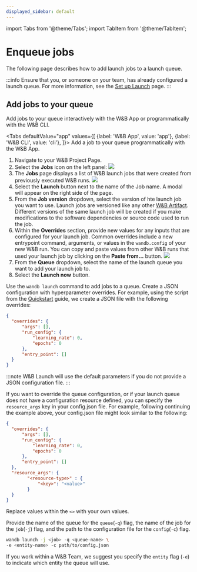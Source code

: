 ```yaml
---
displayed_sidebar: default
---
```

import Tabs from '@theme/Tabs';
import TabItem from '@theme/TabItem';

# Enqueue jobs

The following page describes how to add launch jobs to a launch queue.

:::info
Ensure that you, or someone on your team, has already configured a launch queue. For more information, see the [Set up Launch](./setup-launch.md) page.
:::



## Add jobs to your queue

Add jobs to your queue interactively with the W&B App or programmatically with the W&B CLI.

<Tabs
  defaultValue="app"
  values={[
    {label: 'W&B App', value: 'app'},
    {label: 'W&B CLI', value: 'cli'},
  ]}>
  <TabItem value="app">
Add a job to your queue programmatically with the W&B App.

1. Navigate to your W&B Project Page.
2. Select the **Jobs** icon on the left panel:
  ![](/images/launch/project_jobs_tab_gs.png)
3. The **Jobs** page displays a list of W&B launch jobs that were created from previously executed W&B runs. 
  ![](/images/launch/view_jobs.png)
4. Select the **Launch** button next to the name of the Job name. A modal will appear on the right side of the page.
5. From the **Job version** dropdown, select the version of hte launch job you want to use. Launch jobs are versioned like any other [W&B Artifact](../artifacts/create-a-new-artifact-version.md). Different versions of the same launch job will be created if you make modifications to the software dependencies or source code used to run the job.
6. Within the **Overrides** section, provide new values for any inputs that are configured for your launch job. Common overrides include a new entrypoint command, arguments, or values in the `wandb.config` of your new W&B run.  You can copy and paste values from other W&B runs that used your launch job by clicking on the **Paste from...** button.
  ![](/images/launch/create_starter_queue_gs.png)
7. From the **Queue** dropdown, select the name of the launch queue you want to add your launch job to. 
8. Select the **Launch now** button. 


  </TabItem>
    <TabItem value="cli">

Use the `wandb launch` command to add jobs to a queue. Create a JSON configuration with hyperparameter overrides. For example, using the script from the [Quickstart](./walkthrough.md) guide, we create a JSON file with the following overrides:

```json title="config.json"
{
  "overrides": {
      "args": [],
      "run_config": {
          "learning_rate": 0,
          "epochs": 0
      },   
      "entry_point": []
  }
}
```

:::note
W&B Launch will use the default parameters if you do not provide a JSON configuration file.
:::

If you want to override the queue configuration, or if your launch queue does not have a configuration resource defined, you can specify the `resource_args` key in your config.json file. For example, following continuing the example above, your config.json file might look similar to the following:

```json title="config.json"
{
  "overrides": {
      "args": [],
      "run_config": {
          "learning_rate": 0,
          "epochs": 0
      },
      "entry_point": []
  },
  "resource_args": {
        "<resource-type>" : {
            "<key>": "<value>"
        }
  }
}
```

Replace values within the `<>` with your own values.



Provide the name of the queue for the `queue`(`-q`) flag, the name of the job for the `job`(`-j`) flag, and the path to the configuration file for the `config`(`-c`) flag.

```bash
wandb launch -j <job> -q <queue-name> \ 
-e <entity-name> -c path/to/config.json
```
If you work within a W&B Team, we suggest you specify the `entity` flag (`-e`) to indicate which entity the queue will use.

  </TabItem>
</Tabs>


